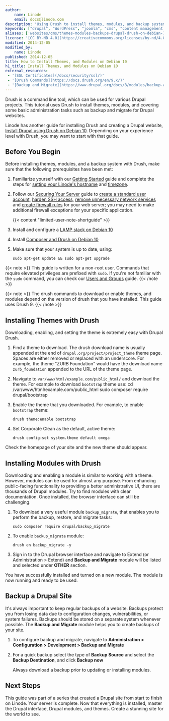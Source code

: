```yaml
---
author:
    name: Linode
    email: docs@linode.com
description: 'Using Drush to install themes, modules, and backup systems'
keywords: ["drupal", "WordPress", "joomla", "cms", "content management system", "content management framework", "debian", "drush"]
aliases: ['websites/cms/themes-modules-backups-drupal-drush-on-debian-7/']
license: '[CC BY-ND 4.0](https://creativecommons.org/licenses/by-nd/4.0)'
modified: 2014-12-05
modified_by:
    name: Linode
published: 2014-12-05
title: How to Install Themes, and Modules on Debian 10
h1_title: Install Themes, and Modules on Debian 10
external_resources:
 - '[SSL Certificates](/docs/security/ssl/)'
 - '[Drush Commands](https://docs.drush.org/en/9.x/)'
 - '[Backup and Migrate](https://www.drupal.org/docs/8/modules/backup-and-migrate/howto-for-backup-and-migrate)'
---
```


Drush is a command line tool, which can be used for various Drupal projects. This tutorial uses Drush to install themes, modules, and covering some basic administration tasks such as backup and migrate for Drupal websites.

Linode has another guide for installing Drush and creating a Drupal website, [Install Drupal using Drush on Debian 10](/docs/websites/cms/drupal/drush-drupal/how-to-install-drupal-using-drush-on-debian-10). Depending on your experience level with Drush, you may want to start with that guide.

## Before You Begin

Before installing themes, modules, and a backup system with Drush, make sure that the following prerequisites have been met:

1.  Familiarize yourself with our [Getting Started](/docs/getting-started) guide and complete the steps for [setting your Linode's hostname](/docs/getting-started/#set-the-hostname) and [timezone](/docs/getting-started/#set-the-timezone).

1. Follow our [Securing Your Server](/docs/security/securing-your-server) guide to [create a standard user account](/docs/security/securing-your-server/#add-a-limited-user-account), [harden SSH access](/docs/security/securing-your-server/#harden-ssh-access), [remove unnecessary network services](/docs/security/securing-your-server/#remove-unused-network-facing-services) and [create firewall rules](/docs/security/securing-your-server/#configure-a-firewall) for your web server; you may need to make additional firewall exceptions for your specific application.

    {{< content "limited-user-note-shortguide" >}}

3.  Install and configure a [LAMP stack on Debian 10](/docs/web-servers/lamp/how-to-install-a-lamp-stack-on-debian-10)

4.  Install [Composer and Drush on Debian 10](/docs/websites/cms/drupal/drush-drupal/how-to-install-drush-on-debian-10)


5.  Make sure that your system is up to date, using:

        sudo apt-get update && sudo apt-get upgrade


{{< note >}}
This guide is written for a non-root user. Commands that require elevated privileges are prefixed with ``sudo``. If you're not familiar with the ``sudo`` command, you can check our [Users and Groups](/docs/tools-reference/linux-users-and-groups) guide.
{{< /note >}}

{{< note >}} The drush commands to download or enable themes, and modules depend on the version of drush that you have installed. This guide uses Drush 9.
{{< /note >}}

## Installing Themes with Drush

Downloading, enabling, and setting the theme is extremely easy with Drupal Drush.

1.  Find a theme to download. The drush download name is usually appended at the end of `drupal.org/project/project_theme` theme page. Spaces are either removed or replaced with an underscore. For example, the theme "ZURB Foundation" would have the download name `zurb_foundation` appended to the URL of the theme page.

2. Navigate to `var/www/html/example.com/public_html/` and download the theme. For example to download `bootstrap` theme use:
         cd /var/www/html/example.com/public_html
         sudo composer require drupal/bootstrap

3.  Enable the theme that you downloaded. For example, to enable `bootstrap` theme:

        drush theme:enable bootstrap

4.  Set Corporate Clean as the default, active theme:

        drush config-set system.theme default omega

  Check the homepage of your site and the new theme should appear.

## Installing Modules with Drush

Downloading and enabling a module is similar to working with a theme. However, modules can be used for almost any purpose. From enhancing public-facing functionality to providing a better administrative UI, there are thousands of Drupal modules. Try to find modules with clear documentation. Once installed, the browser interface can still be challenging.

1.  To download a very useful module `backup_migrate`, that enables you to perform the backup, restore, and migrate tasks:

        sudo composer require drupal/backup_migrate

2.  To enable `backup_migrate` module:

        drush en backup_migrate -y

3.  Sign in to the Drupal browser interface and navigate to Extend (or Administration > Extend) and **Backup and Migrate** module will be listed and selected under **OTHER** section.

You have successfully installed and turned on a new module. The module is now running and ready to be used.

## Backup a Drupal Site

It's always important to keep regular backups of a website. Backups protect you from losing data due to configuration changes, vulnerabilities, or system failures. Backups should be stored on a separate system whenever possible. The **Backup and Migrate** module helps you to create backups of your site.

1.  To configure backup and migrate, navigate to **Administration > Configuration > Development > Backup and Migrate**

2. For a quick backup select the type of **Backup Source** and select the **Backup Destination**, and click **Backup now**

    Always download a backup prior to updating or installing modules.

## Next Steps

This guide was part of a series that created a Drupal site from start to finish on Linode. Your server is complete. Now that everything is installed, master the Drupal interface, Drupal modules, and themes. Create a stunning site for the world to see.
